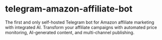 # telegram-amazon-affiliate-bot
The first and only self-hosted Telegram bot for Amazon affiliate marketing with integrated AI. Transform your affiliate campaigns with automated price monitoring, AI-generated content, and multi-channel publishing.
